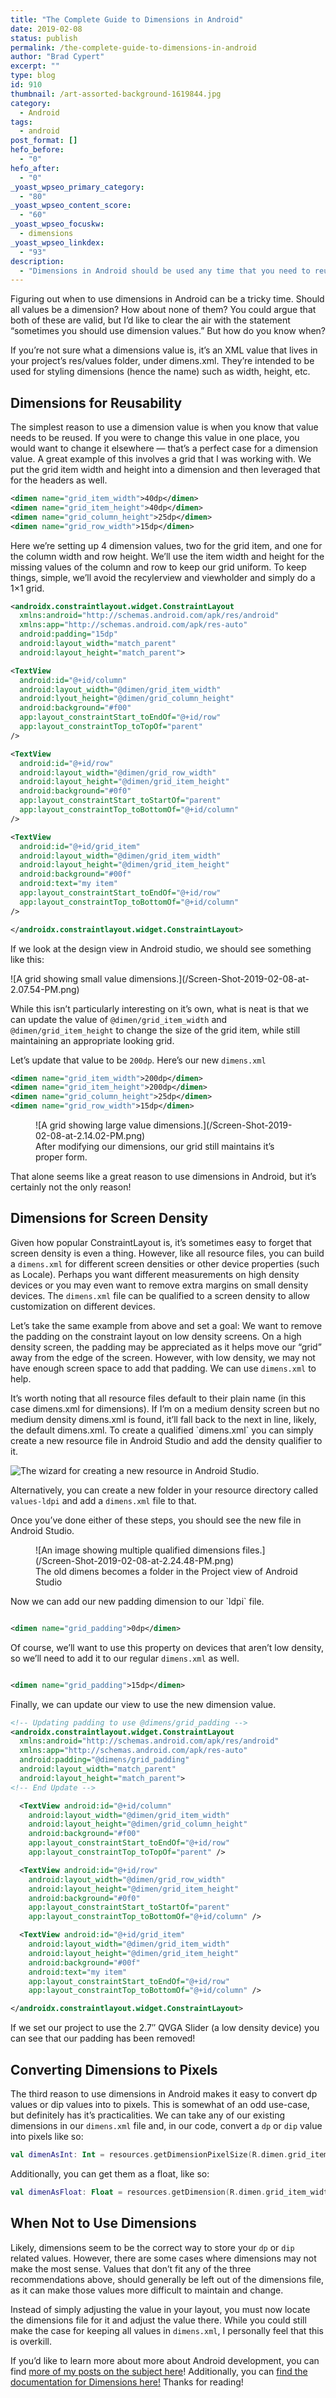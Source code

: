 ```yaml
---
title: "The Complete Guide to Dimensions in Android"
date: 2019-02-08
status: publish
permalink: /the-complete-guide-to-dimensions-in-android
author: "Brad Cypert"
excerpt: ""
type: blog
id: 910
thumbnail: /art-assorted-background-1619844.jpg
category:
  - Android
tags:
  - android
post_format: []
hefo_before:
  - "0"
hefo_after:
  - "0"
_yoast_wpseo_primary_category:
  - "80"
_yoast_wpseo_content_score:
  - "60"
_yoast_wpseo_focuskw:
  - dimensions
_yoast_wpseo_linkdex:
  - "93"
description:
  - "Dimensions in Android should be used any time that you need to reuse the value, to support multiple device parameters, or to convert dp to pixels."
---
```




Figuring out when to use dimensions in Android can be a tricky time. Should all values be a dimension? How about none of them? You could argue that both of these are valid, but I’d like to clear the air with the statement “sometimes you should use dimension values.” But how do you know when?

<HeadsUp title="What are dimensions?">
  If you’re not sure what a dimensions value is, it’s an XML value that lives in
  your project’s res/values folder, under dimens.xml. They’re intended to be
  used for styling dimensions (hence the name) such as width, height, etc.
</HeadsUp>

## Dimensions for Reusability

The simplest reason to use a dimension value is when you know that value needs to be reused. If you were to change this value in one place, you would want to change it elsewhere — that’s a perfect case for a dimension value. A great example of this involves a grid that I was working with. We put the grid item width and height into a dimension and then leveraged that for the headers as well.

```xml
<dimen name="grid_item_width">40dp</dimen>
<dimen name="grid_item_height">40dp</dimen>
<dimen name="grid_column_height">25dp</dimen>
<dimen name="grid_row_width">15dp</dimen>
```

Here we’re setting up 4 dimension values, two for the grid item, and one for the column width and row height. We’ll use the item width and height for the missing values of the column and row to keep our grid uniform. To keep things, simple, we’ll avoid the recylerview and viewholder and simply do a 1×1 grid.

```xml
<androidx.constraintlayout.widget.ConstraintLayout
  xmlns:android="http://schemas.android.com/apk/res/android"
  xmlns:app="http://schemas.android.com/apk/res-auto"
  android:padding="15dp"
  android:layout_width="match_parent"
  android:layout_height="match_parent">

<TextView
  android:id="@+id/column"
  android:layout_width="@dimen/grid_item_width"
  android:lyout_height="@dimen/grid_column_height"
  android:background="#f00"
  app:layout_constraintStart_toEndOf="@+id/row"
  app:layout_constraintTop_toTopOf="parent"
/>

<TextView
  android:id="@+id/row"
  android:layout_width="@dimen/grid_row_width"
  android:layout_height="@dimen/grid_item_height"
  android:background="#0f0"
  app:layout_constraintStart_toStartOf="parent"
  app:layout_constraintTop_toBottomOf="@+id/column"
/>

<TextView
  android:id="@+id/grid_item"
  android:layout_width="@dimen/grid_item_width"
  android:layout_height="@dimen/grid_item_height"
  android:background="#00f"
  android:text="my item"
  app:layout_constraintStart_toEndOf="@+id/row"
  app:layout_constraintTop_toBottomOf="@+id/column"
/>

</androidx.constraintlayout.widget.ConstraintLayout>
```

If we look at the design view in Android studio, we should see something like this:

<div class="wp-block-image">
  ![A grid showing small value
  dimensions.](/Screen-Shot-2019-02-08-at-2.07.54-PM.png)
</div>

While this isn’t particularly interesting on it’s own, what is neat is that we can
update the value of `@dimen/grid_item_width` and `@dimen/grid_item_height` to change
the size of the grid item, while still maintaining an appropriate looking grid.

Let’s update that value to be `200dp`. Here’s our new `dimens.xml`

```xml
<dimen name="grid_item_width">200dp</dimen>
<dimen name="grid_item_height">200dp</dimen>
<dimen name="grid_column_height">25dp</dimen>
<dimen name="grid_row_width">15dp</dimen>
```

<div class="wp-block-image">
  <figure class="aligncenter">
    ![A grid showing large value
    dimensions.](/Screen-Shot-2019-02-08-at-2.14.02-PM.png)
    <figcaption>
      After modifying our dimensions, our grid still maintains it’s proper form.
    </figcaption>
  </figure>
</div>

That alone seems like a great reason to use dimensions in Android, but it’s certainly
not the only reason!

## Dimensions for Screen Density

Given how popular ConstraintLayout is, it’s sometimes easy to forget that screen density is even a thing. However, like all resource files, you can build a `dimens.xml` for different screen densities or other device properties (such as Locale). Perhaps you want different measurements on high density devices or you may even want to remove extra margins on small density devices. The `dimens.xml` file can be qualified to a screen density to allow customization on different devices.

Let’s take the same example from above and set a goal: We want to remove the padding on the constraint layout on low density screens. On a high density screen, the padding may be appreciated as it helps move our “grid” away from the edge of the screen. However, with low density, we may not have enough screen space to add that padding. We can use `dimens.xml` to help.

<HeadsUp title="Heads Up!">
  It’s worth noting that all resource files default to their plain name (in this
  case dimens.xml for dimensions). If I’m on a medium density screen but no
  medium density dimens.xml is found, it’ll fall back to the next in line,
  likely, the default dimens.xml.
</HeadsUp>
To create a qualified `dimens.xml` you can simply create a new resource file in Android
Studio and add the density qualifier to it.

![The wizard for creating a new resource in Android Studio.](/Screen-Shot-2019-02-08-at-2.22.59-PM.png)

Alternatively, you can create a new folder in your resource directory called `values-ldpi`
and add a `dimens.xml` file to that.

Once you’ve done either of these steps, you should see the new file in Android Studio.

<div class="wp-block-image">
  <figure class="aligncenter">
    ![An image showing multiple qualified dimensions
    files.](/Screen-Shot-2019-02-08-at-2.24.48-PM.png)
    <figcaption>
      The old dimens becomes a folder in the Project view of Android Studio
    </figcaption>
  </figure>
</div>
Now we can add our new padding dimension to our `ldpi` file.

```xml

<dimen name="grid_padding">0dp</dimen>
```

Of course, we’ll want to use this property on devices that aren’t low density, so we’ll need to add it to our regular `dimens.xml` as well.

```xml

<dimen name="grid_padding">15dp</dimen>
```

Finally, we can update our view to use the new dimension value.

```xml
<!-- Updating padding to use @dimens/grid_padding -->
<androidx.constraintlayout.widget.ConstraintLayout
  xmlns:android="http://schemas.android.com/apk/res/android"
  xmlns:app="http://schemas.android.com/apk/res-auto"
  android:padding="@dimens/grid_padding"
  android:layout_width="match_parent"
  android:layout_height="match_parent">
<!-- End Update -->

  <TextView android:id="@+id/column"
    android:layout_width="@dimen/grid_item_width"
    android:layout_height="@dimen/grid_column_height"
    android:background="#f00"
    app:layout_constraintStart_toEndOf="@+id/row"
    app:layout_constraintTop_toTopOf="parent" />

  <TextView android:id="@+id/row"
    android:layout_width="@dimen/grid_row_width"
    android:layout_height="@dimen/grid_item_height"
    android:background="#0f0"
    app:layout_constraintStart_toStartOf="parent"
    app:layout_constraintTop_toBottomOf="@+id/column" />

  <TextView android:id="@+id/grid_item"
    android:layout_width="@dimen/grid_item_width"
    android:layout_height="@dimen/grid_item_height"
    android:background="#00f"
    android:text="my item"
    app:layout_constraintStart_toEndOf="@+id/row"
    app:layout_constraintTop_toBottomOf="@+id/column" />

</androidx.constraintlayout.widget.ConstraintLayout>
```

If we set our project to use the 2.7″ QVGA Slider (a low density device) you can see that our padding has been removed!

## Converting Dimensions to Pixels

The third reason to use dimensions in Android makes it easy to convert dp values or dip values into to pixels. This is somewhat of an odd use-case, but definitely has it’s practicalities. We can take any of our existing dimensions in our `dimens.xml` file and, in our code, convert a `dp` or `dip` value into pixels like so:

```kotlin
val dimenAsInt: Int = resources.getDimensionPixelSize(R.dimen.grid_item_width)
```

Additionally, you can get them as a float, like so:

```kotlin
val dimenAsFloat: Float = resources.getDimension(R.dimen.grid_item_width)
```

## When Not to Use Dimensions

Likely, dimensions seem to be the correct way to store your `dp` or `dip` related values. However, there are some cases where dimensions may not make the most sense. Values that don’t fit any of the three recommendations above, should generally be left out of the dimensions file, as it can make those values more difficult to maintain and change.

Instead of simply adjusting the value in your layout, you must now locate the dimensions file for it and adjust the value there. While you could still make the case for keeping all values in `dimens.xml`, I personally feel that this is overkill.

If you’d like to learn more about more about Android development, you can find [more of my posts on the subject here](/category/android/)! Additionally, you can [find the documentation for Dimensions here!](https://developer.android.com/guide/topics/resources/more-resources#Dimension) Thanks for reading!

```

```

```

```
